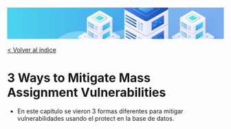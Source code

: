 ![Virtualización](/docs/images/header.png)

[< Volver al índice](/docs/ReadMe.md)

# 3 Ways to Mitigate Mass Assignment Vulnerabilities

- En este capítulo se vieron 3 formas diferentes para mitigar vulnerabilidades usando el protect en la base de datos.
